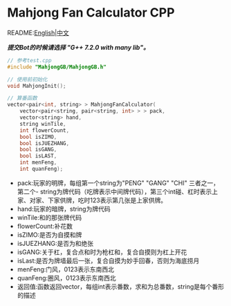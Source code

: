 Mahjong Fan Calculator CPP
=====

README:[English](https://github.com/ailab-pku/Chinese-Standard-Mahjong/blob/master/fan-calculator-usage/Mahjong-GB-CPP/README.md)|[中文](https://github.com/ailab-pku/Chinese-Standard-Mahjong/blob/master/fan-calculator-usage/Mahjong-GB-CPP/README-zh.md)


***提交Bot的时候请选择 "G++ 7.2.0 with many lib"。***

```cpp
// 参考test.cpp
#include "MahjongGB/MahjongGB.h"

// 使用前初始化
void MahjongInit();

// 算番函数
vector<pair<int, string> > MahjongFanCalculator(
    vector<pair<string, pair<string, int> > > pack,
    vector<string> hand,
    string winTile,
    int flowerCount,
    bool isZIMO,
    bool isJUEZHANG,
    bool isGANG,
    bool isLAST,
    int menFeng,
    int quanFeng);
```

- pack:玩家的明牌，每组第一个string为"PENG" "GANG" "CHI" 三者之一，第二个- string为牌代码（吃牌表示中间牌代码），第三个int碰、杠时表示上家、对家、下家供牌，吃时123表示第几张是上家供牌。
- hand:玩家的暗牌，string为牌代码
- winTile:和的那张牌代码
- flowerCount:补花数
- isZIMO:是否为自摸和牌
- isJUEZHANG:是否为和绝张
- isGANG:关于杠，复合点和时为枪杠和，复合自摸则为杠上开花
- isLast:是否为牌墙最后一张，复合自摸为妙手回春，否则为海底捞月
- menFeng:门风，0123表示东南西北
- quanFeng:圈风，0123表示东南西北
- 返回值:函数返回vector，每组int表示番数，求和为总番数，string是每个番形的描述
